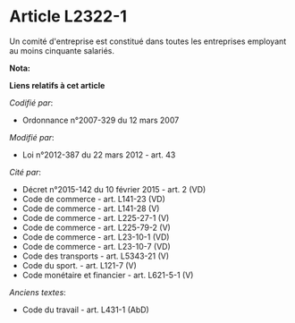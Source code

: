 # Article L2322-1

Un comité d'entreprise est constitué dans toutes les entreprises employant au moins cinquante salariés.

**Nota:**



**Liens relatifs à cet article**

_Codifié par_:

  - Ordonnance n°2007-329 du 12 mars 2007

_Modifié par_:

  - Loi n°2012-387 du 22 mars 2012 - art. 43

_Cité par_:

  - Décret n°2015-142 du 10 février 2015 - art. 2 (VD)
  - Code de commerce - art. L141-23 (VD)
  - Code de commerce - art. L141-28 (V)
  - Code de commerce - art. L225-27-1 (V)
  - Code de commerce - art. L225-79-2 (V)
  - Code de commerce - art. L23-10-1 (VD)
  - Code de commerce - art. L23-10-7 (VD)
  - Code des transports - art. L5343-21 (V)
  - Code du sport. - art. L121-7 (V)
  - Code monétaire et financier - art. L621-5-1 (V)

_Anciens textes_:

  - Code du travail - art. L431-1 (AbD)
